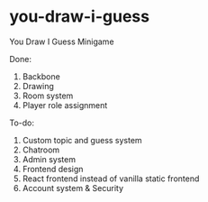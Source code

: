 # you-draw-i-guess
You Draw I Guess Minigame

Done: 
1. Backbone
2. Drawing
3. Room system
4. Player role assignment

To-do:
1. Custom topic and guess system
2. Chatroom
3. Admin system
4. Frontend design
5. React frontend instead of vanilla static frontend
6. Account system & Security